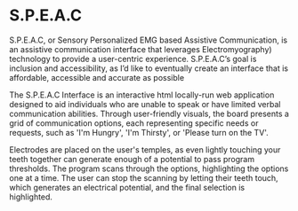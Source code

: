 # S.P.E.A.C

S.P.E.A.C, or Sensory Personalized EMG based Assistive Communication, is an assistive communication interface that leverages Electromyography) technology to provide a user-centric experience. S.P.E.A.C’s goal is inclusion and accessibility, as I’d like to eventually create an interface that is affordable, accessible and accurate as possible

The S.P.E.A.C Interface is an interactive html locally-run web application designed to aid individuals who are unable to speak or have limited verbal communication abilities. Through user-friendly visuals, the board presents a grid of communication options, each representing specific needs or requests, such as 'I'm Hungry', 'I'm Thirsty', or 'Please turn on the TV'.

Electrodes are placed on the user's temples, as even lightly touching your teeth together can generate enough of a potential to pass program thresholds. The program scans through the options, highlighting the options one at a time. The user can stop the scanning by letting their teeth touch, which generates an electrical potential, and the final selection is highlighted.

